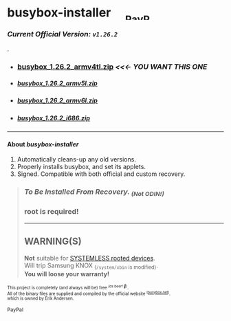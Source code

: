 <h1>busybox-installer &nbsp; &nbsp; <sub><a target="_blank" href="https://paypal.me/e1adkarak0" rel="nofollow"><img src="https://www.paypalobjects.com/webstatic/mktg/Logo/pp-logo-100px.png" width="60" height="16" border="0" alt="PayPal Donation"></a></sub></h1>

<h3><em>Current Official Version: <strong><code>v1.26.2</code></strong></em></h3>.

<ul>
<li><h3><a href="_DOWNLOAD_/busybox_1.26.2_armv4tl.zip">busybox_1.26.2_armv4tl.zip</a> <strong><em>&lt;&lt;&lt;- YOU WANT THIS ONE</em></strong></h3></li>
<li><h5><a href="_DOWNLOAD_/busybox_1.26.2_armv5l.zip" >busybox_1.26.2_armv5l.zip</a></h5></li>
<li><h5><a href="_DOWNLOAD_/busybox_1.26.2_armv6l.zip" >busybox_1.26.2_armv6l.zip</a></h5></li>
<li><h5><a href="_DOWNLOAD_/busybox_1.26.2_i686.zip"   >busybox_1.26.2_i686.zip</a></h5></li>
</ul>

<hr/>

<h4>About <em>busybox-installer</em></h4>
<ol>
<li>Automatically cleans-up any old versions.</li>
<li>Properly installs busybox, and set its applets.</li>
<li>Signed. Compatible with both official and custom recovery.</li>
</ol>

<blockquote>
<h3><em>To Be Installed From Recovery. <sub>(Not ODIN!)</sub></em></h3>
<h3><strong>root is required!</strong></h3>
<hr/>
<h2>WARNING(S)</h2>
<strong>Not</strong> suitable for <a href="https://www.xda-developers.com/chainfire-releases-root-for-android-6-0-without-modifying-system/">SYSTEMLESS rooted devices</a>.
<br/>Will trip Samsung KNOX <sub>(<code>/system/xbin</code> is modified)</sub>.
<br/><strong>You will loose your warranty!</strong>
</blockquote>

<sub><sub>This project is completely (and always will be) free <sup><em>(as beer! 🍻︎)</em></sup>.<br/>All of the binary files are supplied and compiled by the official website <sup>(<a href="https://busybox.net/downloads/">busybox.net</a>)</sup>.<br/>which is owned by Erik Andersen.</sub>

<sub><a target="_blank" href="https://paypal.me/e1adkarak0" rel="nofollow"><img src="https://www.paypalobjects.com/webstatic/mktg/Logo/pp-logo-100px.png" width="60" height="16" border="0" alt="PayPal Donation"></a></sub>
